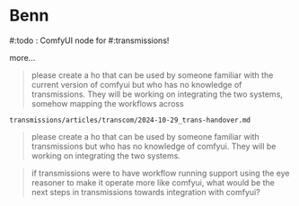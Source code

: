 # Benn

#:todo : ComfyUI node for #:transmissions!

more...

> please create a ho that can be used by someone familiar with the current version of comfyui but who has no knowledge of transmissions. They will be working on integrating the two systems, somehow mapping the workflows across

`transmissions/articles/transcom/2024-10-29_trans-handover.md`

> please create a ho that can be used by someone familiar with transmissions but who has no knowledge of comfyui. They will be working on integrating the two systems.

> if transmissions were to have workflow running support using the eye reasoner to make it operate more like comfyui, what would be the next steps in transmissions towards integration with comfyui?
